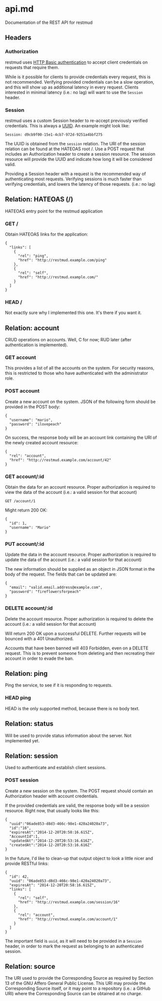 # api.md
Documentation of the REST API for restmud

## Headers

### Authorization
restmud uses [HTTP Basic authentication](https://en.wikipedia.org/wiki/Basic_access_authentication)
to accept client credentials on requests that require them.

While is it possible for clients to provide credentials every request, this is
not recommended. Verifying provided credentials can be a slow operation, and
this will show up as additional latency in every request. Clients interested
in minimal latency (i.e.: no lag) will want to use the `Session` header.

### Session
restmud uses a custom Session header to re-accept previously verified
credentials. This is always a [UUID](http://en.wikipedia.org/wiki/UUID).
An example might look like:

    Session: d9cb9f00-15e1-4cb7-972d-9251a4bbf275

The UUID is obtained from the `session` relation. The URI of the session
relation can be found at the HATEOAS root /. Use a POST request that includes
an Authorization header to create a session resource. The session resource
will provide the UUID and indicate how long it will be considered valid.

Providing a Session header with a request is the recommended way of
authenticating most requests. Verifying sessions is much faster than verifying
credentials, and lowers the latency of those requests. (i.e.: no lag)

## Relation: HATEOAS (/)
HATEOAS entry point for the restmud application

### GET /
Obtain HATEOAS links for the application:

    {
      "links": [
        {
          "rel": "ping",
          "href": "http://restmud.example.com/ping"
        },
        {
          "rel": "self",
          "href": "http://restmud.example.com/"
        }
      ]
    }

### HEAD /
Not exactly sure why I implemented this one. It's there if you want it.

## Relation: account
CRUD operations on accounts. Well, C for now; RUD later (after
authentication is implemented).

### GET account
This provides a list of all the accounts on the system. For security reasons,
this is restricted to those who have authenticated with the administrator role.

### POST account
Create a new account on the system. JSON of the following form should be
provided in the POST body:

    {
      "username": "mario",
      "password": "ilovepeach"
    }

On success, the response body will be an account link containing the URI of
the newly created account resource:

    {
      "rel": "account",
      "href": "http://restmud.example.com/account/42"
    }

### GET account/:id
Obtain the data for an account resource. Proper authorization is required to
view the data of the account (i.e.: a valid session for that account)

    GET /account/1

Might return 200 OK:

    {
      "id": 1,
      "username": "Mario"
    }

### PUT account/:id
Update the data in the account resource. Proper authorization is required to
update the data of the account (i.e.: a valid session for that account)

The new information should be supplied as an object in JSON format in the
body of the request. The fields that can be updated are:

    {
      "email": "valid.email.address@example.com",
      "password": "fireflowersforpeach"
    }

### DELETE account/:id
Delete the account resource. Proper authorization is required to
delete the account (i.e.: a valid session for that account)

Will return 200 OK upon a successful DELETE. Further requests will
be bounced with a 401 Unauthorized.

Accounts that have been banned will 403 Forbidden, even on a DELETE
request. This is to prevent someone from deleting and then recreating
their account in order to evade the ban.

## Relation: ping
Ping the service, to see if it is responding to requests.

### HEAD ping
HEAD is the only supported method, because there is no body text.

## Relation: status
Will be used to provide status information about the server.
Not implemented yet.

## Relation: session
Used to authenticate and establish client sessions.

### POST session
Create a new session on the system. The POST request should contain an
Authorization header with account credentials. 

If the provided credentials are valid, the response body will be a
session resource. Right now, that usually looks like this:

    {
      "uuid":"06ade853-d8d3-466c-98e1-420a24020a73",
      "id":"16",
      "expiresAt":"2014-12-20T20:58:16.615Z",
      "AccountId":1,
      "updatedAt":"2014-12-20T20:53:16.616Z",
      "createdAt":"2014-12-20T20:53:16.616Z"
    }

In the future, I'd like to clean-up that output object to look a little
nicer and provide RESTful links:

    {
      "id": 42,
      "uuid": "06ade853-d8d3-466c-98e1-420a24020a73",
      "expiresAt": "2014-12-20T20:58:16.615Z",
      "links": [
        {
          "rel": "self",
          "href": "http://restmud.example.com/session/16"
        },
        {
          "rel": "account",
          "href": "http://restmud.example.com/account/1"
        }
      ]
    }

The important field is `uuid`, as it will need to be provided in a
`Session` header, in order to mark the request as belonging to an
authenticated session.

## Relation: source
The URI used to provide the Corresponding Source as required by Section 13
of the GNU Affero General Public License. This URI may provide the
Corresponding Source itself, or it may point to a repository (i.e.: a
GitHub URI) where the Corresponding Source can be obtained at no charge.
